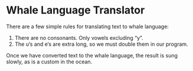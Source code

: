 # Whale Language Translator

There are a few simple rules for translating text to whale language:

1. There are no consonants. Only vowels excluding “y”.
2. The u‘s and e‘s are extra long, so we must double them in our program.

Once we have converted text to the whale language, the result is sung slowly, as is a custom in the ocean.
